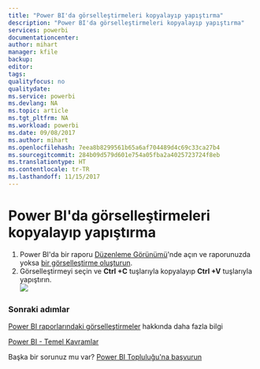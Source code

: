 ```yaml
---
title: "Power BI'da görselleştirmeleri kopyalayıp yapıştırma"
description: "Power BI'da görselleştirmeleri kopyalayıp yapıştırma"
services: powerbi
documentationcenter: 
author: mihart
manager: kfile
backup: 
editor: 
tags: 
qualityfocus: no
qualitydate: 
ms.service: powerbi
ms.devlang: NA
ms.topic: article
ms.tgt_pltfrm: NA
ms.workload: powerbi
ms.date: 09/08/2017
ms.author: mihart
ms.openlocfilehash: 7eea8b8299561b65a6af704489d4c69c33ca27b4
ms.sourcegitcommit: 284b09d579d601e754a05fba2a4025723724f8eb
ms.translationtype: HT
ms.contentlocale: tr-TR
ms.lasthandoff: 11/15/2017
---
```

# <a name="copy-and-paste-a-visualization-in-power-bi"></a>Power BI'da görselleştirmeleri kopyalayıp yapıştırma
1. Power BI'da bir raporu [Düzenleme Görünümü](service-reading-view-and-editing-view.md)'nde açın ve raporunuzda yoksa [bir görselleştirme oluşturun](power-bi-report-add-visualizations-i.md). 
2. Görselleştirmeyi seçin ve **Ctrl +C** tuşlarıyla kopyalayıp **Ctrl +V** tuşlarıyla yapıştırın.  
   ![](media/power-bi-visualization-copy-paste/copypasteviznew.gif)

### <a name="next-steps"></a>Sonraki adımlar
[Power BI raporlarındaki görselleştirmeler](power-bi-report-visualizations.md) hakkında daha fazla bilgi

[Power BI - Temel Kavramlar](service-basic-concepts.md)  

Başka bir sorunuz mu var? [Power BI Topluluğu'na başvurun](http://community.powerbi.com/)

